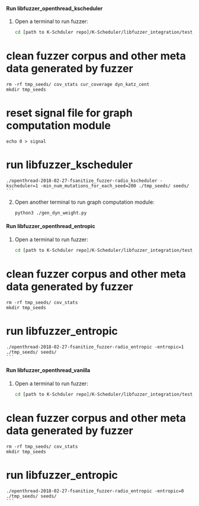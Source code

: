 #### Run libfuzzer_openthread_kscheduler
1. Open a terminal to run fuzzer:
    ```sh
    cd [path to K-Schduler repo]/K-Scheduler/libfuzzer_integration/test_programs/openthread/kscheduler 
# clean fuzzer corpus and other meta data generated by fuzzer
    rm -rf tmp_seeds/ cov_stats cur_coverage dyn_katz_cent 
    mkdir tmp_seeds
# reset signal file for graph computation module
    echo 0 > signal
# run libfuzzer_kscheduler
    ./openthread-2018-02-27-fsanitize_fuzzer-radio_kscheduler -kscheduler=1 -min_num_mutations_for_each_seed=200 ./tmp_seeds/ seeds/
    ```
2. Open another terminal to run graph computation module:
    ```sh
    python3 ./gen_dyn_weight.py
    ```

#### Run libfuzzer_openthread_entropic
1. Open a terminal to run fuzzer:
    ```sh
    cd [path to K-Schduler repo]/K-Scheduler/libfuzzer_integration/test_programs/openthread/entropic 
# clean fuzzer corpus and other meta data generated by fuzzer
    rm -rf tmp_seeds/ cov_stats  
    mkdir tmp_seeds
# run libfuzzer_entropic
    ./openthread-2018-02-27-fsanitize_fuzzer-radio_entropic -entropic=1 ./tmp_seeds/ seeds/
    ```

#### Run libfuzzer_openthread_vanilla
1. Open a terminal to run fuzzer:
    ```sh
    cd [path to K-Schduler repo]/K-Scheduler/libfuzzer_integration/test_programs/openthread/vanilla 
# clean fuzzer corpus and other meta data generated by fuzzer
    rm -rf tmp_seeds/ cov_stats  
    mkdir tmp_seeds
# run libfuzzer_entropic
    ./openthread-2018-02-27-fsanitize_fuzzer-radio_entropic -entropic=0 ./tmp_seeds/ seeds/
    ```
